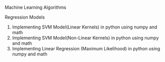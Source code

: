 Machine Learning Algorithms

Regression Models

1. Implementing SVM Model(Linear Kernels) in python using numpy and math
2. Implementing SVM Model(Non-Linear Kernels) in python using numpy and math
3. Implementing Linear Regression (Maximum Likelihood) in python using numpy and math

